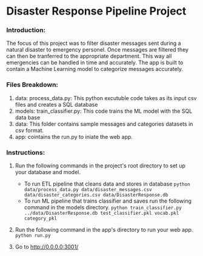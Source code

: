 # Disaster Response Pipeline Project

### Introduction:
The focus of this project was to filter disaster messages sent during a natural disaster to emergency personel. Once messages are filtered they can
then be tranferred to the appropriate department. This way all emergencies can be handled in time and accurately. The app is built to contain a 
Machine Learning model to categorize messages accurately.

### Files Breakdown:
1. data: process_data.py: This python excutuble code takes as its input csv files and creates a SQL database
2. models: train_classifier.py: This code trains the ML model with the SQL data base
3. data: This folder contains sample messages and categories datasets in csv format.
4. app: cointains the run.py to iniate the web app.

### Instructions:
1. Run the following commands in the project's root directory to set up your database and model.

    - To run ETL pipeline that cleans data and stores in database
        `python data/process_data.py data/disaster_messages.csv data/disaster_categories.csv data/DisasterResponse.db`
    - To run ML pipeline that trains classifier and saves run the following command in the models directory.
        `python train_classifier.py ../data/DisasterResponse.db test_classifier.pkl vocab.pkl category_pkl`

2. Run the following command in the app's directory to run your web app.
    `python run.py`

3. Go to http://0.0.0.0:3001/

